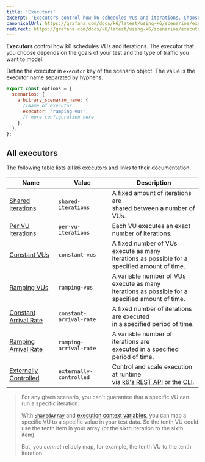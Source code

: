 ```yaml
---
title: 'Executors'
excerpt: 'Executors control how k6 schedules VUs and iterations. Choose the executor to model traffic you want to model to test your services'
canonicalUrl: https://grafana.com/docs/k6/latest/using-k6/scenarios/executors/
redirect: https://grafana.com/docs/k6/latest/using-k6/scenarios/executors/
---
```


**Executors** control how k6 schedules VUs and iterations.
The executor that you choose depends on the goals of your test and the type of traffic you want to model.

Define the executor in `executor` key of the scenario object.
The value is the executor name separated by hyphens.


```javascript
export const options = {
  scenarios: {
    arbitrary_scenario_name: {
      //Name of executor
      executor: 'ramping-vus',
      // more configuration here
    },
  },
};
```


## All executors

The following table lists all k6 executors and links to their documentation.

| Name                                                                         | Value                   | Description                                                                                                                                        |
| ---------------------------------------------------------------------------- | ----------------------- | -------------------------------------------------------------------------------------------------------------------------------------------------- |
| [Shared iterations](/using-k6/scenarios/executors/shared-iterations)         | `shared-iterations`     | A fixed amount of iterations are<br/> shared between a number of VUs.                                                                            |
| [Per VU iterations](/using-k6/scenarios/executors/per-vu-iterations)         | `per-vu-iterations`     | Each VU executes an exact number of iterations.                                                                                                    |
| [Constant VUs](/using-k6/scenarios/executors/constant-vus)                   | `constant-vus`          | A fixed number of VUs execute as many<br/> iterations as possible for a specified amount of time.                                                  |
| [Ramping VUs](/using-k6/scenarios/executors/ramping-vus)                     | `ramping-vus`           | A variable number of VUs execute as many<br/> iterations as possible for a specified amount of time.                                               |
| [Constant Arrival Rate](/using-k6/scenarios/executors/constant-arrival-rate) | `constant-arrival-rate` | A fixed number of iterations are executed<br/> in a specified period of time.                                                                      |
| [Ramping Arrival Rate](/using-k6/scenarios/executors/ramping-arrival-rate)   | `ramping-arrival-rate`  | A variable number of iterations are <br/> executed in a specified period of time.                                                                  |
| [Externally Controlled](/using-k6/scenarios/executors/externally-controlled) | `externally-controlled` | Control and scale execution at runtime<br/> via [k6's REST API](/misc/k6-rest-api) or the [CLI](https://k6.io/blog/how-to-control-a-live-k6-test). |


<Blockquote mod="note" title="VUs might not distribute uniformely over iterations">

For any given scenario, you can't guarantee that a specific VU can run a specific iteration.

With [`SharedArray`](/javascript-api/k6-data/sharedarray/) and [execution context variables](/using-k6/execution-context-variables/), you can map a specific VU to a specific value in your test data.
So the tenth VU could use the tenth item in your array (or the sixth iteration to the sixth item).

But, you _cannot_ reliably map, for example, the tenth VU to the tenth iteration.

</Blockquote>

